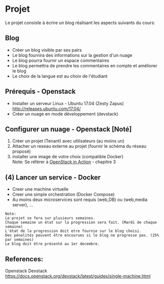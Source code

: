 # Projet

Le projet consiste à écrire un blog réalisant les aspects suivants du cours:

## Blog
* Créer un blog visible par ses pairs
* Le blog fournira des informations sur la gestion d'un nuage
* Le blog pourra fournir un espace commentaires 
* Le blog permettra de prendre les commentaires en compte et améliorer le blog
* Le choix de la langue est au choix de l'étudiant

## Prérequis - Openstack 
* Installer un serveur Linux - Ubuntu 17.04 (Zesty Zapus) http://releases.ubuntu.com/17.04/ 
* Créer un nuage en mode développement (devstack)

## Configurer un nuage - Openstack [Noté] 
1) Créer un projet (Tenant) avec utilisateurs (au moins un)  
2) Attacher un reseau externe au projet (fournir le schéma du réseau proposé)  
3) installer une image de votre choix (compatible Docker)  
Note: Se référer à [OpenStack in Action](https://www.manning.com/books/openstack-in-action) - chapitre 3  

## (4) Lancer un service - Docker
* Creer une machine virtuelle 
* Creer une simple orchestration (Docker Compose)
* Au moins deux microservices sont requis (web,DB) ou (web,media server), ...

```
Note: 
Le projet se fera sur plusieurs semaines. 
Chaque semaine un état sur la progression sera fait. (Mardi de chaque semaine)
L'état de la progression doit etre fournie sur le blog choisi.
Des pénalités peuvent être encourues si le blog ne progresse pas. (25% par semaines)
Le blog doit être présenté au 1er decembre.
```


## References:

Openstack Devstack
https://docs.openstack.org/devstack/latest/guides/single-machine.html

